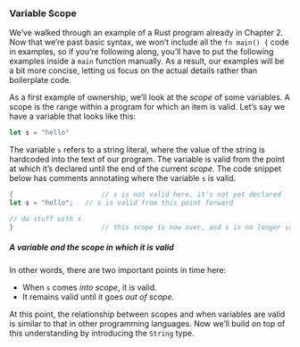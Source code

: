 ### Variable Scope

We’ve walked through an example of a Rust program already in Chapter 2. Now that we’re past basic syntax, we won’t include all the `fn main() {` code in examples, so if you’re following along, you’ll have to put the following examples inside a `main` function manually. As a result, our examples will be a bit more concise, letting us focus on the actual details rather than boilerplate code.

As a first example of ownership, we’ll look at the _scope_ of some variables. A scope is the range within a program for which an item is valid. Let’s say we have a variable that looks like this:

```rust
let s = "hello"
```

The variable `s` refers to a string literal, where the value of the string is hardcoded into the text of our program. The variable is valid from the point at which it’s declared until the end of the current _scope_. The code snippet below has comments annotating where the variable `s` is valid.

```rust
{                      // s is not valid here, it’s not yet declared
let s = "hello";   // s is valid from this point forward

// do stuff with s
}                      // this scope is now over, and s is no longer valid
```

##### A variable and the scope in which it is valid

In other words, there are two important points in time here:

*   When `s` comes _into scope_, it is valid.
*   It remains valid until it goes _out of scope_.

At this point, the relationship between scopes and when variables are valid is similar to that in other programming languages. Now we’ll build on top of this understanding by introducing the `String` type.
